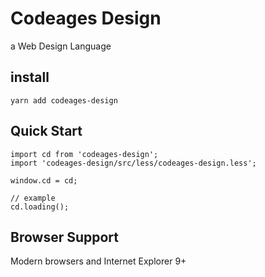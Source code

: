 # Codeages Design

a Web Design Language

## install

```
yarn add codeages-design
```

## Quick Start

```
import cd from 'codeages-design';
import 'codeages-design/src/less/codeages-design.less';

window.cd = cd;

// example
cd.loading();
```

## Browser Support

Modern browsers and Internet Explorer 9+
